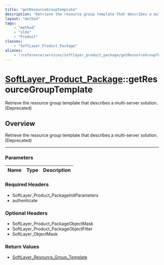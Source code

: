 ```yaml
---
title: "getResourceGroupTemplate"
description: "Retrieve the resource group template that describes a multi-server solution. (Deprecated)"
layout: "method"
tags:
    - "method"
    - "sldn"
    - "Product"
classes:
    - "SoftLayer_Product_Package"
aliases:
    - "/reference/services/softlayer_product_package/getResourceGroupTemplate"
---
```

# [SoftLayer_Product_Package](/reference/services/SoftLayer_Product_Package)::getResourceGroupTemplate


Retrieve the resource group template that describes a multi-server solution. (Deprecated)


## Overview 
Retrieve the resource group template that describes a multi-server solution. (Deprecated)

-----

### Parameters 
|Name | Type | Description |
| --- | --- | --- |


### Required Headers
* SoftLayer_Product_PackageInitParameters
* authenticate


### Optional Headers
* SoftLayer_Product_PackageObjectMask
* SoftLayer_Product_PackageObjectFilter
* SoftLayer_ObjectMask

### Return Values
* <a href='/reference/datatypes/SoftLayer_Resource_Group_Template'>SoftLayer_Resource_Group_Template </a>





